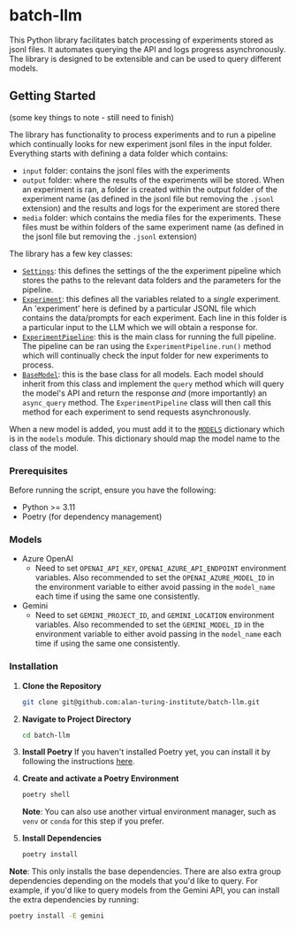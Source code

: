 # batch-llm

This Python library facilitates batch processing of experiments stored as jsonl files. It automates querying the API and logs progress asynchronously. The library is designed to be extensible and can be used to query different models.

## Getting Started

(some key things to note - still need to finish)

The library has functionality to process experiments and to run a pipeline which continually looks for new experiment jsonl files in the input folder. Everything starts with defining a data folder which contains:
- `input` folder: contains the jsonl files with the experiments
- `output` folder: where the results of the experiments will be stored. When an experiment is ran, a folder is created within the output folder of the experiment name (as defined in the jsonl file but removing the `.jsonl` extension) and the results and logs for the experiment are stored there
- `media` folder: which contains the media files for the experiments. These files must be within folders of the same experiment name (as defined in the jsonl file but removing the `.jsonl` extension)

The library has a few key classes:
- [`Settings`](src/batch_llm/settings.py): this defines the settings of the the experiment pipeline which stores the paths to the relevant data folders and the parameters for the pipeline.
- [`Experiment`](src/batch_llm/experiment_processing.py): this defines all the variables related to a _single_ experiment. An 'experiment' here is defined by a particular JSONL file which contains the data/prompts for each experiment. Each line in this folder is a particular input to the LLM which we will obtain a response for.
- [`ExperimentPipeline`](src/batch_llm/experiment_processing.py): this is the main class for running the full pipeline. The pipeline can be ran using the `ExperimentPipeline.run()` method which will continually check the input folder for new experiments to process.
- [`BaseModel`](src/batch_llm/base.py): this is the base class for all models. Each model should inherit from this class and implement the `query` method which will query the model's API and return the response _and_ (more importantly) an `async_query` method. The `ExperimentPipeline` class will then call this method for each experiment to send requests asynchronously.

When a new model is added, you must add it to the [`MODELS`](src/batch_llm/models/__init__.py) dictionary which is in the `models` module. This dictionary should map the model name to the class of the model.

### Prerequisites

Before running the script, ensure you have the following:

- Python >= 3.11
- Poetry (for dependency management)

### Models

- Azure OpenAI
    - Need to set `OPENAI_API_KEY`, `OPENAI_AZURE_API_ENDPOINT` environment variables. Also recommended to set the `OPENAI_AZURE_MODEL_ID` in the environment variable to either avoid passing in the `model_name` each time if using the same one consistently.
- Gemini
    - Need to set `GEMINI_PROJECT_ID`, and `GEMINI_LOCATION` environment variables. Also recommended to set the `GEMINI_MODEL_ID` in the environment variable to either avoid passing in the `model_name` each time if using the same one consistently.

### Installation

1. **Clone the Repository**
    ```bash
    git clone git@github.com:alan-turing-institute/batch-llm.git
    ```

2. **Navigate to Project Directory**
    ```bash
    cd batch-llm
    ```

3. **Install Poetry**
    If you haven't installed Poetry yet, you can install it by following the instructions [here](https://python-poetry.org/docs/#installation).

4. **Create and activate a Poetry Environment**
    ```bash
    poetry shell
    ```

    **Note**: You can also use another virtual environment manager, such as `venv` or `conda` for this step if you prefer.

5. **Install Dependencies**
    ```bash
    poetry install
    ```

**Note**: This only installs the base dependencies. There are also extra group dependencies depending on the models that you'd like to query. For example, if you'd like to query models from the Gemini API, you can install the extra dependencies by running:
```bash
poetry install -E gemini
```
